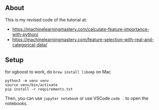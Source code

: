 ## About

This is my revised code of the tutorial at:
- https://machinelearningmastery.com/calculate-feature-importance-with-python/
- https://machinelearningmastery.com/feature-selection-with-real-and-categorical-data/

## Setup

for xgboost to work, do `brew install libomp` on Mac

```
python3 -m venv venv
source venv/bin/activate
pip install -r requirements.txt
```
Then, you can use `jupyter notebook` or use VSCode `code .` to open the notebooks.

